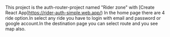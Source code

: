 

This project is the auth-router-project named "Rider zone" with [Create React App]https://rider-auth-simple.web.app/) In the home page there are 4 ride option.In select any ride you have to login with email and password or google account.In the destination page you can select route and you see map also.


